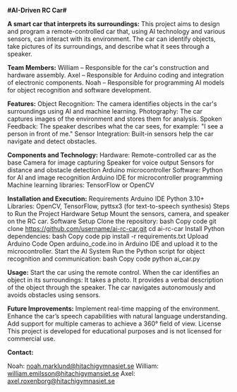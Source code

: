 **#AI-Driven RC Car#**




**A smart car that interprets its surroundings:**
This project aims to design and program a remote-controlled car that, using AI technology and various sensors, can interact with its environment. The car can identify objects, take pictures of its surroundings, and describe what it sees through a speaker.

**Team Members:**
William – Responsible for the car's construction and hardware assembly.
Axel – Responsible for Arduino coding and integration of electronic components.
Noah – Responsible for programming AI models for object recognition and software development.

**Features:**
Object Recognition: The camera identifies objects in the car's surroundings using AI and machine learning.
Photography: The car captures images of the environment and stores them for analysis.
Spoken Feedback: The speaker describes what the car sees, for example: "I see a person in front of me."
Sensor Integration: Built-in sensors help the car navigate and detect obstacles.

**Components and Technology:**
Hardware:
Remote-controlled car as the base
Camera for image capturing
Speaker for voice output
Sensors for distance and obstacle detection
Arduino microcontroller
Software:
Python for AI and image recognition
Arduino IDE for microcontroller programming
Machine learning libraries: TensorFlow or OpenCV

**Installation and Execution:**
Requirements
Arduino IDE
Python 3.10+
Libraries: OpenCV, TensorFlow, pyttsx3 (for text-to-speech synthesis)
Steps to Run the Project
Hardware Setup
Mount the sensors, camera, and speaker on the RC car.
Software Setup
Clone the repository:
bash
Copy code
git clone https://github.com/username/ai-rc-car.git
cd ai-rc-car
Install Python dependencies:
bash
Copy code
pip install -r requirements.txt
Upload Arduino Code
Open arduino_code.ino in Arduino IDE and upload it to the microcontroller.
Start the AI System
Run the Python script for object recognition and communication:
bash
Copy code
python ai_car.py

**Usage:**
Start the car using the remote control.
When the car identifies an object in its surroundings:
It takes a photo.
It provides a verbal description of the object through the speaker.
The car navigates autonomously and avoids obstacles using sensors.

**Future Improvements:**
Implement real-time mapping of the environment.
Enhance the car’s speech capabilities with natural language understanding.
Add support for multiple cameras to achieve a 360° field of view.
License
This project is developed for educational purposes and is not licensed for commercial use.

**Contact:**

Noah: noah.marklund@hitachigymnasiet.se
William: william.emilsson@hitachigymansiet.se
Axel: axel.roxenborg@hitachigymnasiet.se


